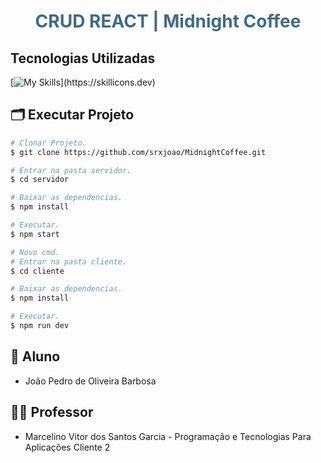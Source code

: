<!--- # "Can be a image or a gift from the project pages" -->


<p align="center">
</p>

<h1 style="color: #3f6b88;" align="center">
  CRUD REACT | Midnight Coffee
</h1>

## Tecnologias Utilizadas

<!--- # "Verify icons availability here https://github.com/tandpfun/skill-icons" -->

[![My Skills](https://skillicons.dev/icons?i=react,css,js,express,nodejs,)](https://skillicons.dev)

## 🗂 Executar Projeto

```bash
# Clonar Projeto.
$ git clone https://github.com/srxjoao/MidnightCoffee.git

# Entrar na pasta servidor.
$ cd servidor

# Baixar as dependencias.
$ npm install

# Executar.
$ npm start

# Novo cmd.
# Entrar na pasta cliente.
$ cd cliente

# Baixar as dependencias.
$ npm install

# Executar.
$ npm run dev

 ```
## 🧑 Aluno

- João Pedro de Oliveira Barbosa

## 🧑‍🏫 Professor

- Marcelino Vitor dos Santos Garcia - Programação e Tecnologias Para Aplicações Cliente 2 
 
